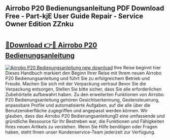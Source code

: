 ## Airrobo P20 Bedienungsanleitung PDF Download Free - Part-kjE User Guide Repair - Service Owner Edition ZZnku

# <h2><a href="http://df5slco.blite.top/?on=Airrobo+P20+Bedienungsanleitung">🔗Download 👉🔴 Airrobo P20 Bedienungsanleitung</a></h2>

[![Airrobo P20 Bedienungsanleitung new download](https://i.imgur.com/lujVjoI.png)](http://df5slco.blite.top/?on=Airrobo+P20+Bedienungsanleitung)
Ihre Reise beginnt hier Dieses Handbuch markiert den Beginn Ihrer Reise mit Ihrem neuen Airrobo P20 Bedienungsanleitung und führt Sie zu erfolgreichem Betrieb und Freude. Machen Sie sich mit der Verpackung vertraut Bevor Sie die Verpackung entsorgen, Stellen Sie bitte sicher, dass Sie alle erforderlichen Zubehörteile aufbewahrt haben. Zu den erweiterten Funktionen von Airrobo P20 Bedienungsanleitung gehören Gesichtserkennung, Gestensteuerung, anpassbare Profile und automatisierte Aufgaben, auf die alle über die Benutzeroberfläche zugegriffen und angepasst werden können. Wir glauben, dass das Airrobo P20 BedienungsanleitungD eine umfassende und gründliche Ressource für Ihr Bestreben war, die Funktionen und Fähigkeiten Ihres neuen Artikels zu verstehen. Wenn Sie Hilfe benötigen oder Fragen haben, steht Ihnen unser Kundenservice-Team jederzeit zur Verfügung.
